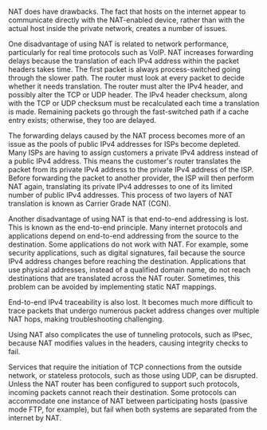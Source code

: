 NAT does have drawbacks. The fact that hosts on the internet appear to communicate directly with the NAT-enabled device, rather than with the actual host inside the private network, creates a number of issues.

One disadvantage of using NAT is related to network performance, particularly for real time protocols such as VoIP. NAT increases forwarding delays because the translation of each IPv4 address within the packet headers takes time. The first packet is always process-switched going through the slower path. The router must look at every packet to decide whether it needs translation. The router must alter the IPv4 header, and possibly alter the TCP or UDP header. The IPv4 header checksum, along with the TCP or UDP checksum must be recalculated each time a translation is made. Remaining packets go through the fast-switched path if a cache entry exists; otherwise, they too are delayed.

The forwarding delays caused by the NAT process becomes more of an issue as the pools of public IPv4 addresses for ISPs become depleted. Many ISPs are having to assign customers a private IPv4 address instead of a public IPv4 address. This means the customer's router translates the packet from its private IPv4 address to the private IPv4 address of the ISP. Before forwarding the packet to another provider, the ISP will then perform NAT again, translating its private IPv4 addresses to one of its limited number of public IPv4 addresses. This process of two layers of NAT translation is known as Carrier Grade NAT (CGN).

Another disadvantage of using NAT is that end-to-end addressing is lost. This is known as the end-to-end principle. Many internet protocols and applications depend on end-to-end addressing from the source to the destination. Some applications do not work with NAT. For example, some security applications, such as digital signatures, fail because the source IPv4 address changes before reaching the destination. Applications that use physical addresses, instead of a qualified domain name, do not reach destinations that are translated across the NAT router. Sometimes, this problem can be avoided by implementing static NAT mappings.

End-to-end IPv4 traceability is also lost. It becomes much more difficult to trace packets that undergo numerous packet address changes over multiple NAT hops, making troubleshooting challenging.

Using NAT also complicates the use of tunneling protocols, such as IPsec, because NAT modifies values in the headers, causing integrity checks to fail.

Services that require the initiation of TCP connections from the outside network, or stateless protocols, such as those using UDP, can be disrupted. Unless the NAT router has been configured to support such protocols, incoming packets cannot reach their destination. Some protocols can accommodate one instance of NAT between participating hosts (passive mode FTP, for example), but fail when both systems are separated from the internet by NAT.